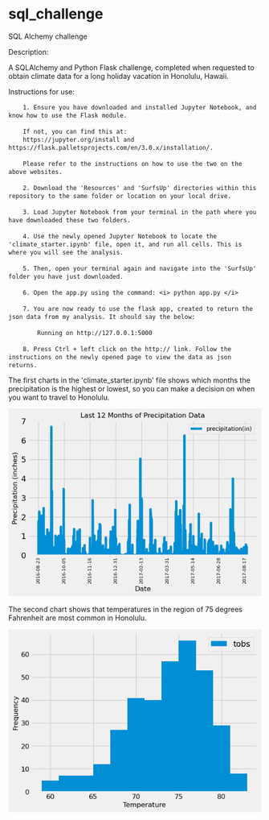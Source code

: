 # sql_challenge
SQL Alchemy challenge

Description:

A SQLAlchemy and Python Flask challenge, completed when requested to obtain climate data for a long holiday vacation in Honolulu, Hawaii.

Instructions for use:

        1. Ensure you have downloaded and installed Jupyter Notebook, and know how to use the Flask module.
        
        If not, you can find this at:
        https://jupyter.org/install and https://flask.palletsprojects.com/en/3.0.x/installation/.
        
        Please refer to the instructions on how to use the two on the above websites.

        2. Download the 'Resources' and 'SurfsUp' directories within this repository to the same folder or location on your local drive.

        3. Load Jupyter Notebook from your terminal in the path where you have downloaded these two folders.

        4. Use the newly opened Jupyter Notebook to locate the 'climate_starter.ipynb' file, open it, and run all cells. This is where you will see the analysis.

        5. Then, open your terminal again and navigate into the 'SurfsUp' folder you have just downloaded.

        6. Open the app.py using the command: <i> python app.py </i>

        7. You are now ready to use the flask app, created to return the json data from my analysis. It should say the below:

            Running on http://127.0.0.1:5000
            
        8. Press Ctrl + left click on the http:// link. Follow the instructions on the newly opened page to view the data as json returns.

The first charts in the 'climate_starter.ipynb' file shows which months the precipitation is the highest or lowest, so you can make a decision on when you want to travel to Honolulu.

![Alt text](image.png)

The second chart shows that temperatures in the region of 75 degrees Fahrenheit are most common in Honolulu.

![Alt text](image-1.png)
